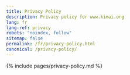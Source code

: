 ```yaml
---
title: Privacy Policy
description: Privacy policy for www.kimai.org
lang: fr
lang-ref: privacy
robots: "noindex, follow"
sitemap: false
permalink: /fr/privacy-policy.html
canonical: /privacy-policy/
---
```


{% include pages/privacy-policy.md %}
